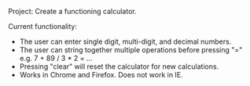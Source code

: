Project: Create a functioning calculator.

Current functionality:
- The user can enter single digit, multi-digit, and decimal numbers.
- The user can string together multiple operations before pressing "=" e.g. 7 + 89 / 3 * 2 = ...
- Pressing "clear" will reset the calculator for new calculations.
- Works in Chrome and Firefox. Does not work in IE.
